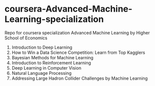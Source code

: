 # coursera-Advanced-Machine-Learning-specialization
Repo for coursera specialization Advanced Machine Learning by Higher School of Economics

1. Introduction to Deep Learning
2. How to Win a Data Science Competition: Learn from Top Kagglers
3. Bayesian Methods for Machine Learning
4. Introduction to Reinforcement Learning
5. Deep Learning in Computer Vision
6. Natural Language Processing
7. Addressing Large Hadron Collider Challenges by Machine Learning